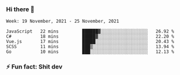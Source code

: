 ### Hi there 👋
<!--START_SECTION:waka-->
```text
Week: 19 November, 2021 - 25 November, 2021

JavaScript   22 mins         ██████▓░░░░░░░░░░░░░░░░░░   26.92 % 
C#           18 mins         █████▓░░░░░░░░░░░░░░░░░░░   22.20 % 
Vue.js       17 mins         █████░░░░░░░░░░░░░░░░░░░░   20.43 % 
SCSS         11 mins         ███▒░░░░░░░░░░░░░░░░░░░░░   13.94 % 
Go           10 mins         ███░░░░░░░░░░░░░░░░░░░░░░   12.13 % 
```
<!--END_SECTION:waka-->
<!--
**TG4LAaron/TG4LAaron** is a ✨ _special_ ✨ repository because its `README.md` (this file) appears on your GitHub profile.

Here are some ideas to get you started:

- 🔭 I’m currently working on ...
- 🌱 I’m currently learning ...
- 👯 I’m looking to collaborate on ...
- 🤔 I’m looking for help with ...
- 💬 Ask me about ...
- 📫 How to reach me: ...
- 😄 Pronouns: ...
- ⚡ Fun fact: ...
-->
### ⚡ Fun fact: Shit dev
